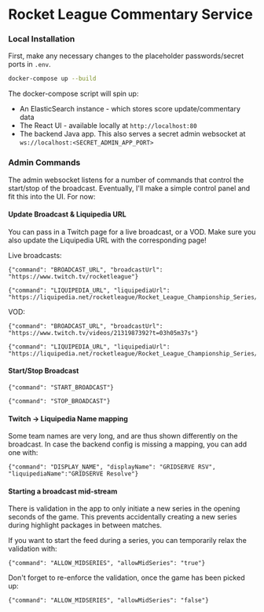# Rocket League Commentary Service

### Local Installation

First, make any necessary changes to the placeholder passwords/secret ports in `.env`.

```bash
docker-compose up --build
```

The docker-compose script will spin up:
- An ElasticSearch instance - which stores score update/commentary data
- The React UI - available locally at `http://localhost:80`
- The backend Java app.  This also serves a secret admin websocket at `ws://localhost:<SECRET_ADMIN_APP_PORT>`

### Admin Commands

The admin websocket listens for a number of commands that control the start/stop of the broadcast.
Eventually, I'll make a simple control panel and fit this into the UI.  For now:

#### Update Broadcast & Liquipedia URL

You can pass in a Twitch page for a live broadcast, or a VOD.  Make sure you also update the Liquipedia URL with the corresponding page!

Live broadcasts:

```
{"command": "BROADCAST_URL", "broadcastUrl": "https://www.twitch.tv/rocketleague"}
```
```
{"command": "LIQUIPEDIA_URL", "liquipediaUrl": "https://liquipedia.net/rocketleague/Rocket_League_Championship_Series/2024/Major_2/Europe/Open_Qualifier_4"}
```

VOD:

```
{"command": "BROADCAST_URL", "broadcastUrl": "https://www.twitch.tv/videos/2131987392?t=03h05m37s"}
```
```
{"command": "LIQUIPEDIA_URL", "liquipediaUrl": "https://liquipedia.net/rocketleague/Rocket_League_Championship_Series/2024/Major_2/North_America/Open_Qualifier_4"}
```

#### Start/Stop Broadcast

```
{"command": "START_BROADCAST"}
```

```
{"command": "STOP_BROADCAST"}
```

#### Twitch -> Liquipedia Name mapping

Some team names are very long, and are thus shown differently on the broadcast.
In case the backend config is missing a mapping, you can add one with:

```
{"command": "DISPLAY_NAME", "displayName": "GRIDSERVE RSV", "liquipediaName":"GRIDSERVE Resolve"}
```

#### Starting a broadcast mid-stream
There is validation in the app to only initiate a new series in the opening seconds of the game.
This prevents accidentally creating a new series during highlight packages in between matches.

If you want to start the feed during a series, you can temporarily relax the validation with:

```
{"command": "ALLOW_MIDSERIES", "allowMidSeries": "true"}
```

Don't forget to re-enforce the validation, once the game has been picked up:
```
{"command": "ALLOW_MIDSERIES", "allowMidSeries": "false"}
```
